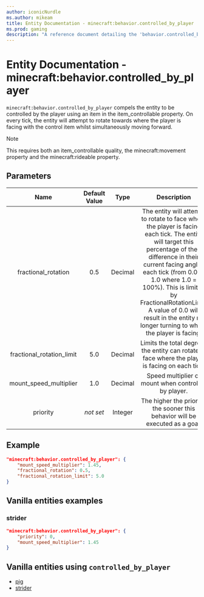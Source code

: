 ```yaml
---
author: iconicNurdle
ms.author: mikeam
title: Entity Documentation - minecraft:behavior.controlled_by_player
ms.prod: gaming
description: "A reference document detailing the 'behavior.controlled_by_player' entity goal"
---
```


# Entity Documentation - minecraft:behavior.controlled_by_player

`minecraft:behavior.controlled_by_player` compels the entity to be controlled by the player using an item in the item_controllable property. On every tick, the entity will attempt to rotate towards where the player is facing with the control item whilst simultaneously moving forward.

> [!NOTE]
> This requires both an item_controllable quality, the minecraft:movement property and the minecraft:rideable property.

## Parameters

| Name| Default Value| Type| Description |
|:-----------:|:-----------:|:-----------:|:-----------:|
| fractional_rotation| 0.5| Decimal| The entity will attempt to rotate to face where the player is facing each tick. The entity will target this percentage of their difference in their current facing angles each tick (from 0.0 to 1.0 where 1.0 = 100%). This is limited by FractionalRotationLimit. A value of 0.0 will result in the entity no longer turning to where the player is facing. |
| fractional_rotation_limit| 5.0| Decimal| Limits the total degrees the entity can rotate to face where the player is facing on each tick. |
| mount_speed_multiplier| 1.0| Decimal| Speed multiplier of mount when controlled by player. |
|priority|*not set*|Integer|The higher the priority, the sooner this behavior will be executed as a goal.|

## Example

```json
"minecraft:behavior.controlled_by_player": {
    "mount_speed_multiplier": 1.45,
    "fractional_rotation": 0.5,
    "fractional_rotation_limit": 5.0
}
```

## Vanilla entities examples

### strider

```json
"minecraft:behavior.controlled_by_player": {
    "priority": 0,
    "mount_speed_multiplier": 1.45
}
```

## Vanilla entities using `controlled_by_player`

- [pig](../../../../Source/VanillaBehaviorPack_Snippets/entities/pig.md)
- [strider](../../../../Source/VanillaBehaviorPack_Snippets/entities/strider.md)

